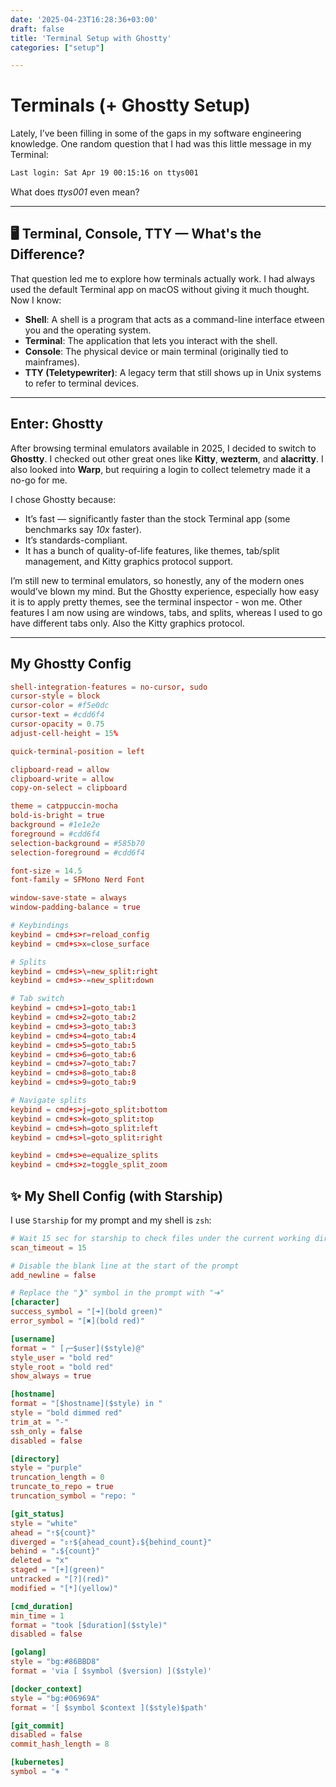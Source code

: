 ```yaml
---
date: '2025-04-23T16:28:36+03:00'
draft: false
title: 'Terminal Setup with Ghostty'
categories: ["setup"]

---
```


# Terminals (+ Ghostty Setup)

Lately, I’ve been filling in some of the gaps in my software engineering knowledge. One random question that I had was this little message in my Terminal:

```bash
Last login: Sat Apr 19 00:15:16 on ttys001
```

What does *ttys001* even mean?

---

## 🖥️ Terminal, Console, TTY — What's the Difference?

That question led me to explore how terminals actually work. I had always used the default Terminal app on macOS without giving it much thought. Now I know:

- **Shell**: A shell is a program that acts as a command-line interface  etween you and the operating system.
- **Terminal**: The application that lets you interact with the shell.
- **Console**: The physical device or main terminal (originally tied to mainframes).
- **TTY (Teletypewriter)**: A legacy term that still shows up in Unix systems to refer to terminal devices.

---

## Enter: Ghostty

After browsing terminal emulators available in 2025, I decided to switch to **Ghostty**. I checked out other great ones like **Kitty**, **wezterm**, and **alacritty**. I also looked into **Warp**, but requiring a login to collect telemetry made it a no-go for me.

I chose Ghostty because:

- It’s fast — significantly faster than the stock Terminal app (some benchmarks say *10x* faster).
- It’s standards-compliant.
- It has a bunch of quality-of-life features, like themes, tab/split management, and Kitty graphics protocol support.

I’m still new to terminal emulators, so honestly, any of the modern ones would’ve blown my mind. But the Ghostty experience, especially how easy it is to apply pretty themes, see the terminal inspector - won me. Other features I am now using are windows, tabs, and splits, whereas I used to go have different tabs only. Also the Kitty graphics protocol. 

---

## My Ghostty Config

```toml
shell-integration-features = no-cursor, sudo
cursor-style = block
cursor-color = #f5e0dc
cursor-text = #cdd6f4
cursor-opacity = 0.75
adjust-cell-height = 15%

quick-terminal-position = left

clipboard-read = allow
clipboard-write = allow
copy-on-select = clipboard

theme = catppuccin-mocha
bold-is-bright = true
background = #1e1e2e
foreground = #cdd6f4
selection-background = #585b70
selection-foreground = #cdd6f4

font-size = 14.5
font-family = SFMono Nerd Font

window-save-state = always
window-padding-balance = true

# Keybindings
keybind = cmd+s>r=reload_config
keybind = cmd+s>x=close_surface

# Splits
keybind = cmd+s>\=new_split:right
keybind = cmd+s>-=new_split:down

# Tab switch
keybind = cmd+s>1=goto_tab:1
keybind = cmd+s>2=goto_tab:2
keybind = cmd+s>3=goto_tab:3
keybind = cmd+s>4=goto_tab:4
keybind = cmd+s>5=goto_tab:5
keybind = cmd+s>6=goto_tab:6
keybind = cmd+s>7=goto_tab:7
keybind = cmd+s>8=goto_tab:8
keybind = cmd+s>9=goto_tab:9

# Navigate splits
keybind = cmd+s>j=goto_split:bottom
keybind = cmd+s>k=goto_split:top
keybind = cmd+s>h=goto_split:left
keybind = cmd+s>l=goto_split:right

keybind = cmd+s>e=equalize_splits
keybind = cmd+s>z=toggle_split_zoom
```

## ✨ My Shell Config (with Starship)

I use `Starship` for my prompt and my shell is `zsh`:

```toml
# Wait 15 sec for starship to check files under the current working directory
scan_timeout = 15

# Disable the blank line at the start of the prompt
add_newline = false

# Replace the "❯" symbol in the prompt with "➜"
[character]
success_symbol = "[➜](bold green)"
error_symbol = "[✖](bold red)"

[username]
format = " [╭─$user]($style)@"
style_user = "bold red"
style_root = "bold red"
show_always = true

[hostname]
format = "[$hostname]($style) in "
style = "bold dimmed red"
trim_at = "-"
ssh_only = false
disabled = false

[directory]
style = "purple"
truncation_length = 0
truncate_to_repo = true
truncation_symbol = "repo: "

[git_status]
style = "white"
ahead = "⇡${count}"
diverged = "⇕⇡${ahead_count}⇣${behind_count}"
behind = "⇣${count}"
deleted = "x"
staged = "[+](green)"
untracked = "[?](red)"
modified = "[*](yellow)"

[cmd_duration]
min_time = 1
format = "took [$duration]($style)"
disabled = false

[golang]
style = "bg:#86BBD8"
format = 'via [ $symbol ($version) ]($style)'

[docker_context]
style = "bg:#06969A"
format = '[ $symbol $context ]($style)$path'

[git_commit]
disabled = false
commit_hash_length = 8

[kubernetes]
symbol = "⎈ "
```
